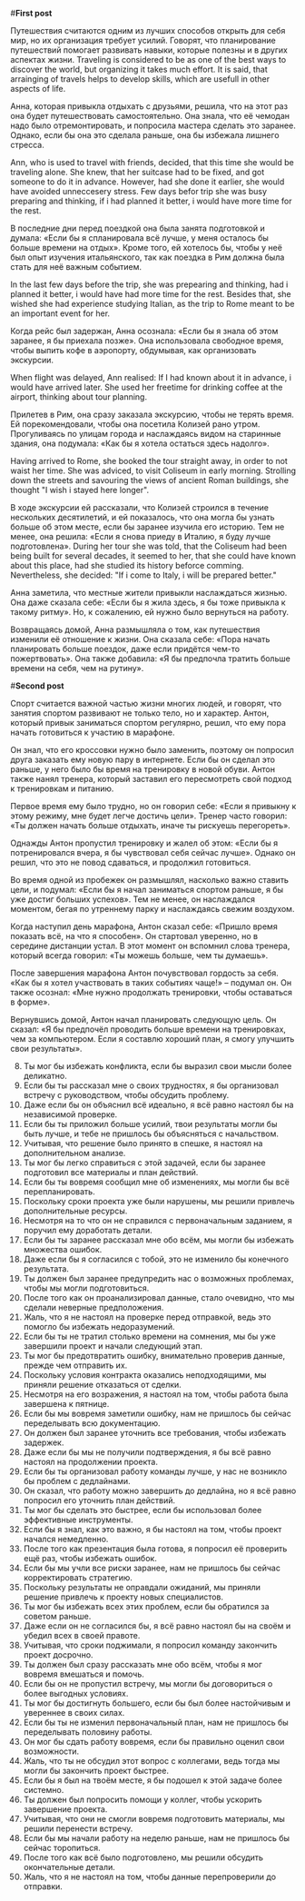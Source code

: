 #**First post**

Путешествия считаются одним из лучших способов открыть для себя мир, но их организация требует усилий. Говорят, что планирование путешествий помогает развивать навыки, которые полезны и в других аспектах жизни.
Traveling is considered to be as one of the best ways to discover the world, but organizing it takes much effort. It is said, that arrainging of travels helps to develop skills, which are usefull in other aspects of life.

Анна, которая привыкла отдыхать с друзьями, решила, что на этот раз она будет путешествовать самостоятельно. Она знала, что её чемодан надо было отремонтировать, и попросила мастера сделать это заранее. Однако, если бы она это сделала раньше, она бы избежала лишнего стресса. 

Ann, who is used to travel with friends, decided, that this time she would be traveling alone.
She knew, that her suitcase had to be fixed, and got someone to do it in advance. However, had she done it earlier, she would have avoided unneccesery stress.
Few days befor trip she was busy preparing and thinking, if i had planned it better, i would have more time for the rest.  

В последние дни перед поездкой она была занята подготовкой и думала: «Если бы я спланировала всё лучше, у меня осталось бы больше времени на отдых». Кроме того, ей хотелось бы, чтобы у неё был опыт изучения итальянского, так как поездка в Рим должна была стать для неё важным событием.

In the last few days before the trip, she was prepearing and thinking, had i planned it better, i would have had more time for the rest. Besides that, she wished she had experience studying Italian, as the trip to Rome meant to be an important event for her.

Когда рейс был задержан, Анна осознала: «Если бы я знала об этом заранее, я бы приехала позже». Она использовала свободное время, чтобы выпить кофе в аэропорту, обдумывая, как организовать экскурсии.

When flight was delayed, Ann realised: If I had known about it in advance, i would have arrived later. She used her freetime for drinking coffee at the airport, thinking about tour planning.

Прилетев в Рим, она сразу заказала экскурсию, чтобы не терять время. Ей порекомендовали, чтобы она посетила Колизей рано утром. Прогуливаясь по улицам города и наслаждаясь видом на старинные здания, она подумала: «Как бы я хотела остаться здесь надолго».

Having arrived to Rome, she booked the tour straight away, in order to not waist her time. She was adviced, to visit Coliseum in early morning. Strolling down the streets and savouring the views of ancient Roman buildings, she thought "I wish i stayed here longer".

В ходе экскурсии ей рассказали, что Колизей строился в течение нескольких десятилетий, и ей показалось, что она могла бы узнать больше об этом месте, если бы заранее изучила его историю. Тем не менее, она решила: «Если я снова приеду в Италию, я буду лучше подготовлена».
During her tour she was told, that the Coliseum had been being built for several decades, it seemed to her, that she could have known about this place, had she studied its history beforce comming. Nevertheless, she decided: "If i come to Italy, i will be prepared better." 

Анна заметила, что местные жители привыкли наслаждаться жизнью. Она даже сказала себе: «Если бы я жила здесь, я бы тоже привыкла к такому ритму». Но, к сожалению, ей нужно было вернуться на работу.

Возвращаясь домой, Анна размышляла о том, как путешествия изменили её отношение к жизни. Она сказала себе: «Пора начать планировать больше поездок, даже если придётся чем-то пожертвовать». Она также добавила: «Я бы предпочла тратить больше времени на себя, чем на рутину».


#**Second post**

Спорт считается важной частью жизни многих людей, и говорят, что занятия спортом развивают не только тело, но и характер. Антон, который привык заниматься спортом регулярно, решил, что ему пора начать готовиться к участию в марафоне.

Он знал, что его кроссовки нужно было заменить, поэтому он попросил друга заказать ему новую пару в интернете. Если бы он сделал это раньше, у него было бы время на тренировку в новой обуви. Антон также нанял тренера, который заставил его пересмотреть свой подход к тренировкам и питанию.

Первое время ему было трудно, но он говорил себе: «Если я привыкну к этому режиму, мне будет легче достичь цели». Тренер часто говорил: «Ты должен начать больше отдыхать, иначе ты рискуешь перегореть».

Однажды Антон пропустил тренировку и жалел об этом: «Если бы я потренировался вчера, я бы чувствовал себя сейчас лучше». Однако он решил, что это не повод сдаваться, и продолжил готовиться.

Во время одной из пробежек он размышлял, насколько важно ставить цели, и подумал: «Если бы я начал заниматься спортом раньше, я бы уже достиг больших успехов». Тем не менее, он наслаждался моментом, бегая по утреннему парку и наслаждаясь свежим воздухом.

Когда наступил день марафона, Антон сказал себе: «Пришло время показать всё, на что я способен». Он стартовал уверенно, но в середине дистанции устал. В этот момент он вспомнил слова тренера, который всегда говорил: «Ты можешь больше, чем ты думаешь».

После завершения марафона Антон почувствовал гордость за себя. «Как бы я хотел участвовать в таких событиях чаще!» – подумал он. Он также осознал: «Мне нужно продолжать тренировки, чтобы оставаться в форме».

Вернувшись домой, Антон начал планировать следующую цель. Он сказал: «Я бы предпочёл проводить больше времени на тренировках, чем за компьютером. Если я составлю хороший план, я смогу улучшить свои результаты».




8. Ты мог бы избежать конфликта, если бы выразил свои мысли более деликатно.  
9. Если бы ты рассказал мне о своих трудностях, я бы организовал встречу с руководством, чтобы обсудить проблему.  
10. Даже если бы он объяснил всё идеально, я всё равно настоял бы на независимой проверке.  
11. Если бы ты приложил больше усилий, твои результаты могли бы быть лучше, и тебе не пришлось бы объясняться с начальством.  
12. Учитывая, что решение было принято в спешке, я настоял на дополнительном анализе.  
13. Ты мог бы легко справиться с этой задачей, если бы заранее подготовил все материалы и план действий.  
14. Если бы ты вовремя сообщил мне об изменениях, мы могли бы всё перепланировать.  
15. Поскольку сроки проекта уже были нарушены, мы решили привлечь дополнительные ресурсы.  
16. Несмотря на то что он не справился с первоначальным заданием, я поручил ему доработать детали.  
17. Если бы ты заранее рассказал мне обо всём, мы могли бы избежать множества ошибок.  
18. Даже если бы я согласился с тобой, это не изменило бы конечного результата.  
19. Ты должен был заранее предупредить нас о возможных проблемах, чтобы мы могли подготовиться.  
20. После того как он проанализировал данные, стало очевидно, что мы сделали неверные предположения.  
21. Жаль, что я не настоял на проверке перед отправкой, ведь это помогло бы избежать недоразумений.  
22. Если бы ты не тратил столько времени на сомнения, мы бы уже завершили проект и начали следующий этап.  
23. Ты мог бы предотвратить ошибку, внимательно проверив данные, прежде чем отправить их.  
24. Поскольку условия контракта оказались неподходящими, мы приняли решение отказаться от сделки.  
25. Несмотря на его возражения, я настоял на том, чтобы работа была завершена к пятнице.  
26. Если бы мы вовремя заметили ошибку, нам не пришлось бы сейчас переделывать всю документацию.  
27. Он должен был заранее уточнить все требования, чтобы избежать задержек.  
28. Даже если бы мы не получили подтверждения, я бы всё равно настоял на продолжении проекта.  
29. Если бы ты организовал работу команды лучше, у нас не возникло бы проблем с дедлайнами.  
30. Он сказал, что работу можно завершить до дедлайна, но я всё равно попросил его уточнить план действий.  
31. Ты мог бы сделать это быстрее, если бы использовал более эффективные инструменты.  
32. Если бы я знал, как это важно, я бы настоял на том, чтобы проект начался немедленно.  
33. После того как презентация была готова, я попросил её проверить ещё раз, чтобы избежать ошибок.  
34. Если бы мы учли все риски заранее, нам не пришлось бы сейчас корректировать стратегию.  
35. Поскольку результаты не оправдали ожиданий, мы приняли решение привлечь к проекту новых специалистов.  
36. Ты мог бы избежать всех этих проблем, если бы обратился за советом раньше.  
37. Даже если он не согласился бы, я всё равно настоял бы на своём и убедил всех в своей правоте.  
38. Учитывая, что сроки поджимали, я попросил команду закончить проект досрочно.  
39. Ты должен был сразу рассказать мне обо всём, чтобы я мог вовремя вмешаться и помочь.  
40. Если бы он не пропустил встречу, мы могли бы договориться о более выгодных условиях.  
41. Ты мог бы достигнуть большего, если бы был более настойчивым и увереннее в своих силах.  
42. Если бы ты не изменил первоначальный план, нам не пришлось бы переделывать половину работы.  
43. Он мог бы сдать работу вовремя, если бы правильно оценил свои возможности.  
44. Жаль, что ты не обсудил этот вопрос с коллегами, ведь тогда мы могли бы закончить проект быстрее.  
45. Если бы я был на твоём месте, я бы подошел к этой задаче более системно.  
46. Ты должен был попросить помощи у коллег, чтобы ускорить завершение проекта.  
47. Учитывая, что они не смогли вовремя подготовить материалы, мы решили перенести встречу.  
48. Если бы мы начали работу на неделю раньше, нам не пришлось бы сейчас торопиться.  
49. После того как всё было подготовлено, мы решили обсудить окончательные детали.  
50. Жаль, что я не настоял на том, чтобы данные перепроверили до отправки.
